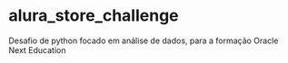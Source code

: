 # alura_store_challenge
Desafio de python focado em análise de dados, para a formação Oracle Next Education

